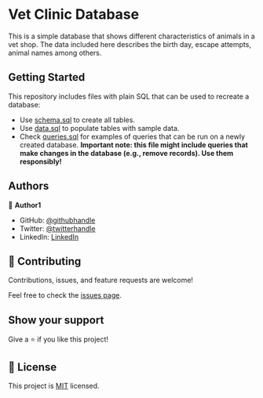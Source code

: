 # Vet Clinic Database

This is a simple database that shows different characteristics of animals in a vet shop. The data included here describes the birth day, escape attempts, animal names among others.
## Getting Started

This repository includes files with plain SQL that can be used to recreate a database:

- Use [schema.sql](./schema.sql) to create all tables.
- Use [data.sql](./data.sql) to populate tables with sample data.
- Check [queries.sql](./queries.sql) for examples of queries that can be run on a newly created database. **Important note: this file might include queries that make changes in the database (e.g., remove records). Use them responsibly!**


## Authors

👤 **Author1**

- GitHub: [@githubhandle](https://github.com/DelhinRharl)
- Twitter: [@twitterhandle](https://twitter.com/affaxed_kip)
- LinkedIn: [LinkedIn](https://linkedin.com/in/affaxed-kiprotich)

## 🤝 Contributing

Contributions, issues, and feature requests are welcome!

Feel free to check the [issues page](https://github.com/DelhinRharl/vet-clinic/issues).

## Show your support

Give a ⭐️ if you like this project!
## 📝 License

This project is [MIT](./MIT.md) licensed.